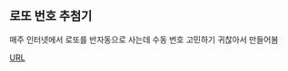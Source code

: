 ## 로또 번호 추첨기

매주 인터넷에서 로또를 반자동으로 사는데 수동 번호 고민하기 귀찮아서 만들어봄

[URL](https://bongsuchoi.github.io/generate-lotto/)
